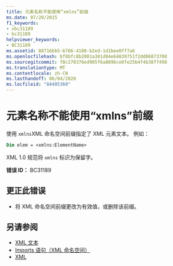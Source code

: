 ```yaml
---
title: 元素名称不能使用“xmlns”前缀
ms.date: 07/20/2015
f1_keywords:
- vbc31189
- bc31189
helpviewer_keywords:
- BC31189
ms.assetid: 88716bb5-6766-4180-b2ed-1d1bee0ff7a6
ms.openlocfilehash: bf8bfc8b2001a381d84e64839751f2dd06873708
ms.sourcegitcommit: f8c270376ed905f6a8896ce0fe25b4f4b38ff498
ms.translationtype: MT
ms.contentlocale: zh-CN
ms.lasthandoff: 06/04/2020
ms.locfileid: "84405360"
---
```

# <a name="element-names-cannot-use-the-xmlns-prefix"></a>元素名称不能使用“xmlns”前缀
使用 `xmlns`XML 命名空间前缀指定了 XML 元素文本。 例如：  
  
```vb  
Dim elem = <xmlns:ElementName>  
```  
  
 XML 1.0 规范将 `xmlns` 标识为保留字。  
  
 **错误 ID：** BC31189  
  
## <a name="to-correct-this-error"></a>更正此错误  
  
- 将 XML 命名空间前缀更改为有效值，或删除该前缀。  
  
## <a name="see-also"></a>另请参阅

- [XML 文本](../language-reference/xml-literals/index.md)
- [Imports 语句（XML 命名空间）](../language-reference/statements/imports-statement-xml-namespace.md)
- [XML](../programming-guide/language-features/xml/index.md)
